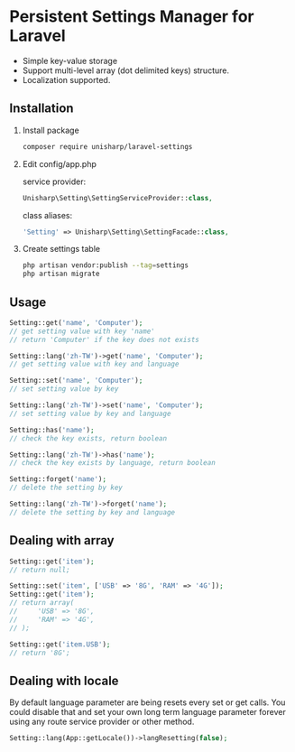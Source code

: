 # Persistent Settings Manager for Laravel

 * Simple key-value storage
 * Support multi-level array (dot delimited keys) structure.
 * Localization supported.

## Installation

1. Install package

    ```bash
    composer require unisharp/laravel-settings
    ```

1. Edit config/app.php

    service provider:

    ```php
    Unisharp\Setting\SettingServiceProvider::class,
    ```

    class aliases:

    ```php
    'Setting' => Unisharp\Setting\SettingFacade::class,
    ```

1. Create settings table

    ```bash
    php artisan vendor:publish --tag=settings
    php artisan migrate
    ```

## Usage

```php
Setting::get('name', 'Computer');
// get setting value with key 'name'
// return 'Computer' if the key does not exists

Setting::lang('zh-TW')->get('name', 'Computer');
// get setting value with key and language

Setting::set('name', 'Computer');
// set setting value by key

Setting::lang('zh-TW')->set('name', 'Computer');
// set setting value by key and language

Setting::has('name');
// check the key exists, return boolean

Setting::lang('zh-TW')->has('name');
// check the key exists by language, return boolean

Setting::forget('name');
// delete the setting by key

Setting::lang('zh-TW')->forget('name');
// delete the setting by key and language
```

## Dealing with array

```php
Setting::get('item');
// return null;

Setting::set('item', ['USB' => '8G', 'RAM' => '4G']);
Setting::get('item');
// return array(
//     'USB' => '8G',
//     'RAM' => '4G',
// );

Setting::get('item.USB');
// return '8G';
```

## Dealing with locale

By default language parameter are being resets every set or get calls. You could disable that and set your own long term language parameter forever using any route service provider or other method.

```php
Setting::lang(App::getLocale())->langResetting(false);
```
